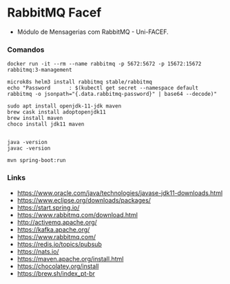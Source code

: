 # RabbitMQ Facef

- Módulo de Mensagerias com RabbitMQ - Uni-FACEF.

### Comandos

```
docker run -it --rm --name rabbitmq -p 5672:5672 -p 15672:15672 rabbitmq:3-management

microk8s helm3 install rabbitmq stable/rabbitmq
echo "Password      : $(kubectl get secret --namespace default rabbitmq -o jsonpath="{.data.rabbitmq-password}" | base64 --decode)"

sudo apt install openjdk-11-jdk maven
brew cask install adoptopenjdk11
brew install maven
choco install jdk11 maven


java -version
javac -version

mvn spring-boot:run

```

### Links

- https://www.oracle.com/java/technologies/javase-jdk11-downloads.html
- https://www.eclipse.org/downloads/packages/
- https://start.spring.io/
- https://www.rabbitmq.com/download.html
- http://activemq.apache.org/
- https://kafka.apache.org/
- https://www.rabbitmq.com/
- https://redis.io/topics/pubsub
- https://nats.io/
- https://maven.apache.org/install.html
- https://chocolatey.org/install
- https://brew.sh/index_pt-br
